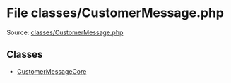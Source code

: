 File classes/CustomerMessage.php
=========

Source: [classes/CustomerMessage.php](https://github.com/PrestaShop/PrestaShop/blob/1.6.0.6/classes/CustomerMessage.php)


Classes
-------

* [CustomerMessageCore](class.CustomerMessageCore.md)

